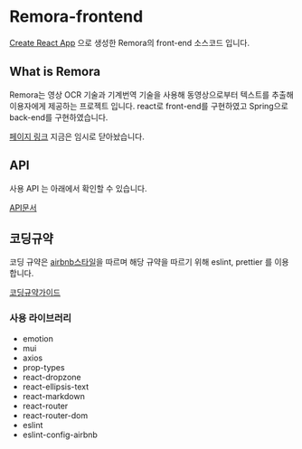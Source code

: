 # Remora-frontend

[Create React App](https://github.com/facebook/create-react-app) 으로 생성한 Remora의 front-end 소스코드 입니다.

## What is Remora

Remora는 영상 OCR 기술과 기계번역 기술을 사용해 동영상으로부터 텍스트를 추출해 이용자에게 제공하는 프로젝트 입니다. react로 front-end를 구현하였고 Spring으로 back-end를 구현하였습니다.

[페이지 링크](http://remora-223.herokuapp.com)
지금은 임시로 닫아놨습니다.

## API

사용 API 는 아래에서 확인할 수 있습니다.

[API문서](https://github.com/park-se-jun/remora_react/blob/master/document/API%20request%20and%20response.md)

## 코딩규약

코딩 규약은 [airbnb스타일](https://github.com/apple77y/javascript/tree/master/react)을 따르며 해당 규약을 따르기 위해 eslint, prettier 를 이용합니다.

[코딩규약가이드](https://github.com/park-se-jun/remora_react/blob/master/document/Coding%20Style%20Guide.md)

### 사용 라이브러리

-   emotion
-   mui
-   axios
-   prop-types
-   react-dropzone
-   react-ellipsis-text
-   react-markdown
-   react-router
-   react-router-dom
-   eslint
-   eslint-config-airbnb
